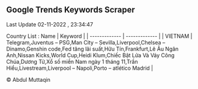 

## Google Trends Keywords Scraper 
 
Last Update 02-11-2022 , 23:34:47

Country List :
 Name  | Keyword |
| ------------- | ------------- |
| VIETNAM | Telegram,Juventus – PSG,Man City – Sevilla,Liverpool,Chelsea – Dinamo,Genshin code,Fed tăng lãi suất,Hữu Tín,Frankfurt,Lê Âu Ngân Anh,Nissan Kicks,World Cup,Heidi Klum,Chiếc Bật Lửa Và Váy Công Chúa,Dương Tử,Xổ số miền Nam ngày 1 tháng 11,Trần Hiểu,Livestream,Liverpool – Napoli,Porto – atlético Madrid |



© Abdul Muttaqin 
